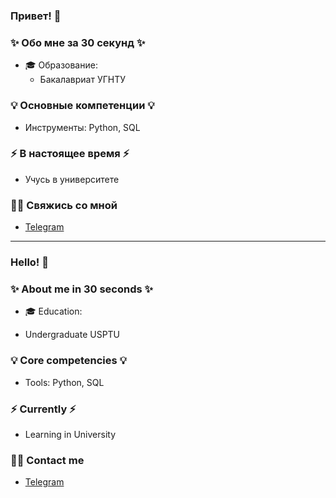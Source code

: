 ### Привет! 👋

### ✨ Обо мне за 30 секунд ✨ 
* 🎓 Образование:
  - Бакалавриат УГНТУ 




### 💡 Основные компетенции 💡
- Инструменты: Python, SQL


### ⚡️ В настоящее время ⚡️
- Учусь в университете


### 🙌🏻 Свяжись со мной
- [Telegram](https://t.me/R0d10)


---

### Hello! 👋

### ✨ About me in 30 seconds ✨ 
* 🎓 Education:
 - Undergraduate USPTU

### 💡 Core competencies 💡
- Tools: Python, SQL



### ⚡️ Currently ⚡️
- Learning in University

### 🙌🏻 Contact me
- [Telegram](https://t.me/R0d10)
